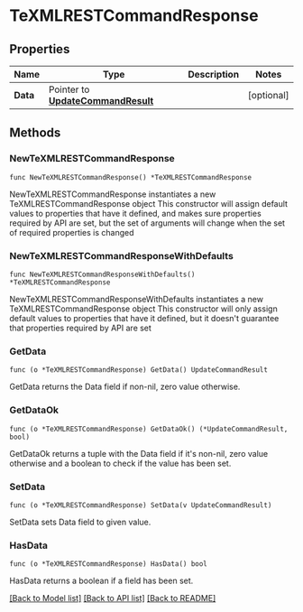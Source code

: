 # TeXMLRESTCommandResponse

## Properties

Name | Type | Description | Notes
------------ | ------------- | ------------- | -------------
**Data** | Pointer to [**UpdateCommandResult**](UpdateCommandResult.md) |  | [optional] 

## Methods

### NewTeXMLRESTCommandResponse

`func NewTeXMLRESTCommandResponse() *TeXMLRESTCommandResponse`

NewTeXMLRESTCommandResponse instantiates a new TeXMLRESTCommandResponse object
This constructor will assign default values to properties that have it defined,
and makes sure properties required by API are set, but the set of arguments
will change when the set of required properties is changed

### NewTeXMLRESTCommandResponseWithDefaults

`func NewTeXMLRESTCommandResponseWithDefaults() *TeXMLRESTCommandResponse`

NewTeXMLRESTCommandResponseWithDefaults instantiates a new TeXMLRESTCommandResponse object
This constructor will only assign default values to properties that have it defined,
but it doesn't guarantee that properties required by API are set

### GetData

`func (o *TeXMLRESTCommandResponse) GetData() UpdateCommandResult`

GetData returns the Data field if non-nil, zero value otherwise.

### GetDataOk

`func (o *TeXMLRESTCommandResponse) GetDataOk() (*UpdateCommandResult, bool)`

GetDataOk returns a tuple with the Data field if it's non-nil, zero value otherwise
and a boolean to check if the value has been set.

### SetData

`func (o *TeXMLRESTCommandResponse) SetData(v UpdateCommandResult)`

SetData sets Data field to given value.

### HasData

`func (o *TeXMLRESTCommandResponse) HasData() bool`

HasData returns a boolean if a field has been set.


[[Back to Model list]](../README.md#documentation-for-models) [[Back to API list]](../README.md#documentation-for-api-endpoints) [[Back to README]](../README.md)


